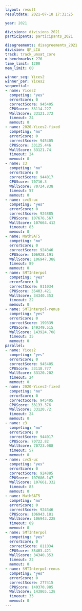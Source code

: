 ```yaml
---
layout: result
resultdate: 2021-07-18 17:31:25

year: 2021

divisions: divisions_2021
participants: participants_2021

disagreements: disagreements_2021
division: QF_LIA
track: track_unsat_core
n_benchmarks: 276
time_limit: 1200
mem_limit: 60

winner_seq: Yices2
winner_par: Yices2
sequential:
- name: Yices2
  competing: "yes"
  errorScore: 0
  correctScore: 945405
  CPUScore: 33114.227
  WallScore: 33121.372
  timeout: 24
  memout: 0
- name: 2020-Yices2-fixed
  competing: "no"
  errorScore: 0
  correctScore: 945405
  CPUScore: 33125.446
  WallScore: 33121.74
  timeout: 24
  memout: 0
- name: z3
  competing: "no"
  errorScore: 0
  correctScore: 944017
  CPUScore: 70716.3
  WallScore: 70724.838
  timeout: 57
  memout: 0
- name: cvc5-uc
  competing: "yes"
  errorScore: 0
  correctScore: 924885
  CPUScore: 107676.567
  WallScore: 107664.412
  timeout: 83
  memout: 0
- name: MathSAT5
  competing: "no"
  errorScore: 0
  correctScore: 924346
  CPUScore: 106928.191
  WallScore: 106947.388
  timeout: 89
  memout: 0
- name: SMTInterpol
  competing: "yes"
  errorScore: 0
  correctScore: 811034
  CPUScore: 35403.421
  WallScore: 34340.353
  timeout: 22
  memout: 0
- name: SMTInterpol-remus
  competing: "yes"
  errorScore: 0
  correctScore: 199339
  CPUScore: 149349.515
  WallScore: 143924.708
  timeout: 35
  memout: 0
parallel:
- name: Yices2
  competing: "yes"
  errorScore: 0
  correctScore: 945405
  CPUScore: 33118.777
  WallScore: 33120.202
  timeout: 24
  memout: 0
- name: 2020-Yices2-fixed
  competing: "no"
  errorScore: 0
  correctScore: 945405
  CPUScore: 33133.376
  WallScore: 33120.72
  timeout: 24
  memout: 0
- name: z3
  competing: "no"
  errorScore: 0
  correctScore: 944017
  CPUScore: 70722.82
  WallScore: 70723.088
  timeout: 57
  memout: 0
- name: cvc5-uc
  competing: "yes"
  errorScore: 0
  correctScore: 924885
  CPUScore: 107686.147
  WallScore: 107661.332
  timeout: 83
  memout: 0
- name: MathSAT5
  competing: "no"
  errorScore: 0
  correctScore: 924346
  CPUScore: 106943.181
  WallScore: 106943.228
  timeout: 89
  memout: 0
- name: SMTInterpol
  competing: "yes"
  errorScore: 0
  correctScore: 811034
  CPUScore: 35403.421
  WallScore: 34340.353
  timeout: 22
  memout: 0
- name: SMTInterpol-remus
  competing: "yes"
  errorScore: 0
  correctScore: 277415
  CPUScore: 149370.985
  WallScore: 143865.128
  timeout: 33
  memout: 0
---
```

